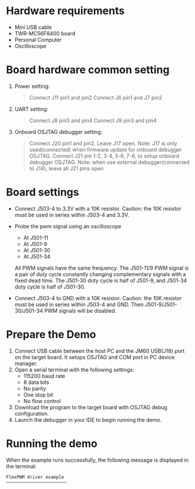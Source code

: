 Hardware requirements
=====================
- Mini USB cable
- TWR-MC56F8400 board
- Personal Computer
- Oscilloscope

Board hardware common setting
=============================
1. Power setting:
   > Connect J11 pin1 and pin2
   > Connect J6 pin1 and J7 pin2
2. UART setting:
   > Connect J8 pin3 and pin4
   > Connect J9 pin3 and pin4
3. Onboard OSJTAG debugger setting:
   > Connect J20 pin1 and pin2.
   > Leave J17 open.
     Note: J17 is only used(connected) when firmware update for onboard debugger OSJTAG.
   > Connect J21 pin 1-2, 3-4, 5-6, 7-8, to setup onboard debugger OSJTAG.
     Note: when use external debugger(connected to J14), leave all J21 pins open

Board settings
==============
- Connect J503-4 to 3.3V with a 10K resistor. Caution: the 10K resistor must be used in series within J503-4 and 3.3V.
- Probe the pwm signal using an oscilloscope
   - At J501-11
   - At J501-9
   - At J501-30
   - At J501-34

  All PWM signals have the same frequency.
  The J501-11/9 PWM signal is a pair of duty cycle constantly changing complementary signals with a fixed dead time.
  The J501-30 duty cycle is half of J501-9, and J501-34 duty cycle is half of J501-30.

- Connect J503-4 to GND with a 10K resistor. Caution: the 10K resistor must be used in series within J503-4 and GND.
  Then J501-9/J501-30/J501-34 PWM signals will be disabled.

Prepare the Demo
================
1.  Connect USB cable between the host PC and the JM60 USB(J18) port on the target board. It setups OSJTAG and COM port in PC device manager.
2.  Open a serial terminal with the following settings:
    - 115200 baud rate
    - 8 data bits
    - No parity
    - One stop bit
    - No flow control
3.  Download the program to the target board with OSJTAG debug configuration.
4.  Launch the debugger in your IDE to begin running the demo.

Running the demo
================
When the example runs successfully, the following message is displayed in the terminal:
~~~~~~~~~~~~~~~~~~~~~~~~
FlexPWM driver example
~~~~~~~~~~~~~~~~~~~~~~~